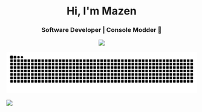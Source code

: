 <h1 align="center">Hi, I'm Mazen </h1>
<h3 align="center">Software Developer | Console Modder 🐧</h3>



<div align="center">
  <img src="https://user-images.githubusercontent.com/22107794/139580686-887df369-edb8-4bc8-b607-4fbf6d7e4866.gif">


![snake gif](https://github.com/anharsaja/anharsaja/blob/output/github-contribution-grid-snake-dark.svg)
</div>

<p>
  <img align="left" src="https://github-readme-stats.vercel.app/api/top-langs/?username=maz3siri&layout=compact&theme=dracula" />
</p>

